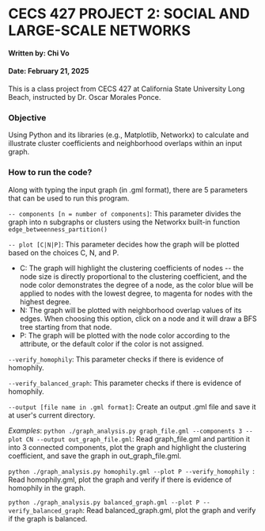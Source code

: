 # CECS 427 PROJECT 2: SOCIAL AND LARGE-SCALE NETWORKS
#### Written by: Chi Vo
#### Date: February 21, 2025

This is a class project from CECS 427 at California State University Long Beach, instructed by Dr. Oscar Morales Ponce. 

### Objective
Using Python and its libraries (e.g., Matplotlib, Networkx) to calculate and illustrate cluster coefficients and neighborhood overlaps within an input graph. 

### How to run the code?
Along with typing the input graph (in .gml format), there are 5 parameters that can be used to run this program.

`-- components [n = number of components]`: This parameter divides the graph into n subgraphs or clusters using the Networkx built-in function `edge_betweenness_partition()`


`-- plot [C|N|P]`: This parameter decides how the graph will be plotted based on the choices C, N, and P.

- C: The graph will highlight the clustering coefficients of nodes -- the node size is directly proportional to the clustering coefficient, and the node color demonstrates the degree of a node, as the color blue will be applied to nodes with the lowest degree, to magenta for nodes with the highest degree. 
- N: The graph will be plotted with neighborhood overlap values of its edges. When choosing this option, click on a node and it will draw a BFS tree starting from that node.
- P: The graph will be plotted with the node color according to the attribute, or the default color if the color is not assigned.


`--verify_homophily`: This parameter checks if there is evidence of homophily.


`--verify_balanced_graph`: This parameter checks if there is evidence of homophily.


`--output [file name in .gml format]`: Create an output .gml file and save it at user's current directory. 



_Examples_:
`python ./graph_analysis.py graph_file.gml --components 3 --plot CN --output out_graph_file.gml`: 
Read graph_file.gml and partition it into 3 connected components, plot the graph and highlight the clustering coefficient, and save the graph in out_graph_file.gml. 


`python ./graph_analysis.py homophily.gml --plot P --verify_homophily `: 
Read homophily.gml, plot the graph and verify if there is evidence of homophily in the graph.


`python ./graph_analysis.py balanced_graph.gml --plot P --verify_balanced_graph`:
Read balanced_graph.gml, plot the graph and verify if the graph is balanced. 


